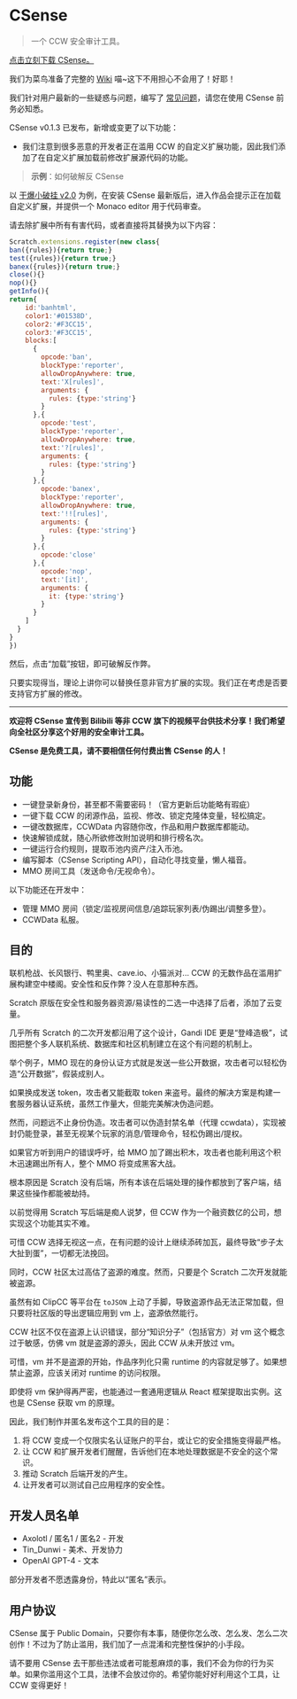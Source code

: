# CSense

> 一个 CCW 安全审计工具。

[点击立刻下载 CSense。](https://axolotltfgs.github.io/CSense/csense.js)

我们为菜鸟准备了完整的 [Wiki](https://github.com/axolotlTFGS/CSense/wiki) 喵~这下不用担心不会用了！好耶！

我们针对用户最新的一些疑惑与问题，编写了 [常见问题](./FAQ.md)，请您在使用 CSense 前务必知悉。

CSense v0.1.3 已发布，新增或变更了以下功能：
- 我们注意到很多恶意的开发者正在滥用 CCW 的自定义扩展功能，因此我们添加了在自定义扩展加载前修改扩展源代码的功能。

> **示例**：如何破解反 CSense

以 [干爆小破挂 v2.0](https://www.ccw.site/detail/676a33b4e6d6684b55c1ac1d) 为例，在安装 CSense 最新版后，进入作品会提示正在加载自定义扩展，并提供一个 Monaco editor 用于代码审查。

请去除扩展中所有有害代码，或者直接将其替换为以下内容：

```js
Scratch.extensions.register(new class{
ban({rules}){return true;}
test({rules}){return true;}
banex({rules}){return true;}
close(){}
nop(){}
getInfo(){
return{
    id:'banhtml',
    color1:'#01538D',
    color2:'#F3CC15',
    color3:'#F3CC15',
    blocks:[
      {
        opcode:'ban',
        blockType:'reporter',
        allowDropAnywhere: true,
        text:'X[rules]',
        arguments: {
          rules: {type:'string'}
        }
      },{
        opcode:'test',
        blockType:'reporter',
        allowDropAnywhere: true,
        text:'?[rules]',
        arguments: {
          rules: {type:'string'}
        }
      },{
        opcode:'banex',
        blockType:'reporter',
        allowDropAnywhere: true,
        text:'!![rules]',
        arguments: {
          rules: {type:'string'}
        }
      },{
        opcode:'close'
      },{
        opcode:'nop',
        text:'[it]',
        arguments: {
          it: {type:'string'}
        }
      }
    ]
  }
}
})
```

然后，点击“加载”按钮，即可破解反作弊。

只要实现得当，理论上讲你可以替换任意非官方扩展的实现。我们正在考虑是否要支持官方扩展的修改。

---

**欢迎将 CSense 宣传到 Bilibili 等非 CCW 旗下的视频平台供技术分享！我们希望向全社区分享这个好用的安全审计工具。**

**CSense 是免费工具，请不要相信任何付费出售 CSense 的人！**

## 功能

- 一键登录新身份，甚至都不需要密码！（官方更新后功能略有瑕疵）
- 一键下载 CCW 的闭源作品，监视、修改、锁定克隆体变量，轻松搞定。
- 一键改数据库，CCWData 内容随你改，作品和用户数据库都能动。
- 快速解锁成就，随心所欲修改附加说明和排行榜名次。
- 一键运行合约规则，提取币池内资产/注入币池。
- 编写脚本（CSense Scripting API），自动化寻找变量，懒人福音。
- MMO 房间工具（发送命令/无视命令）。

以下功能还在开发中：
- 管理 MMO 房间（锁定/监视房间信息/追踪玩家列表/伪踢出/调整多登）。
- CCWData 私服。

## 目的

联机枪战、长风银行、鸭里奥、cave.io、小猫派对... CCW 的无数作品在滥用扩展构建空中楼阁。安全性和反作弊？没人在意那种东西。

Scratch 原版在安全性和服务器资源/易读性的二选一中选择了后者，添加了云变量。

几乎所有 Scratch 的二次开发都沿用了这个设计，Gandi IDE 更是“登峰造极”，试图把整个多人联机系统、数据库和社区机制建立在这个有问题的机制上。

举个例子，MMO 现在的身份认证方式就是发送一些公开数据，攻击者可以轻松伪造“公开数据”，假装成别人。

如果换成发送 token，攻击者又能截取 token 来盗号。最终的解决方案是构建一套服务器认证系统，虽然工作量大，但能完美解决伪造问题。

然而，问题远不止身份伪造。攻击者可以伪造封禁名单（代理 ccwdata），实现被封仍能登录，甚至无视某个玩家的消息/管理命令，轻松伪踢出/提权。

如果官方听到用户的错误呼吁，给 MMO 加了踢出积木，攻击者也能利用这个积木迅速踢出所有人，整个 MMO 将变成黑客大战。

根本原因是 Scratch 没有后端，所有本该在后端处理的操作都放到了客户端，结果这些操作都能被劫持。

以前觉得用 Scratch 写后端是痴人说梦，但 CCW 作为一个融资数亿的公司，想实现这个功能其实不难。

可惜 CCW 选择无视这一点，在有问题的设计上继续添砖加瓦，最终导致“步子太大扯到蛋”，一切都无法挽回。

同时，CCW 社区太过高估了盗源的难度。然而，只要是个 Scratch 二次开发就能被盗源。

虽然有如 ClipCC 等平台在 `toJSON` 上动了手脚，导致盗源作品无法正常加载，但只要将社区版的导出逻辑应用到 vm 上，盗源依然能行。

CCW 社区不仅在盗源上认识错误，部分“知识分子”（包括官方）对 vm 这个概念过于敏感，仿佛 vm 就是盗源的源头，因此 CCW 从未开放过 vm。

可惜，vm 并不是盗源的开始，作品序列化只需 runtime 的内容就足够了。如果想禁止盗源，应该关闭对 runtime 的访问权限。

即使将 vm 保护得再严密，也能通过一套通用逻辑从 React 框架提取出实例。这也是 CSense 获取 vm 的原理。

因此，我们制作并匿名发布这个工具的目的是：
1. 将 CCW 变成一个仅限实名认证账户的平台，或让它的安全措施变得最严格。
2. 让 CCW 和扩展开发者们醒醒，告诉他们在本地处理数据是不安全的这个常识。
3. 推动 Scratch 后端开发的产生。
4. 让开发者可以测试自己应用程序的安全性。

## 开发人员名单

- Axolotl / 匿名1 / 匿名2 - 开发
- Tin_Dunwi - 美术、开发协力
- OpenAI GPT-4 - 文本

部分开发者不愿透露身份，特此以“匿名”表示。

## 用户协议

CSense 属于 Public Domain，只要你有本事，随便你怎么改、怎么发、怎么二次创作！不过为了防止滥用，我们加了一点混淆和完整性保护的小手段。

请不要用 CSense 去干那些违法或者可能惹麻烦的事，我们不会为你的行为买单。如果你滥用这个工具，法律不会放过你的。希望你能好好利用这个工具，让 CCW 变得更好！
